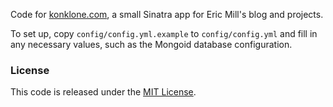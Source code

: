 Code for [konklone.com](https://konklone.com), a small Sinatra app for Eric Mill's blog and projects.

To set up, copy `config/config.yml.example` to `config/config.yml` and fill in any necessary values, such as the Mongoid database configuration.

### License

This code is released under the [MIT License](LICENSE).